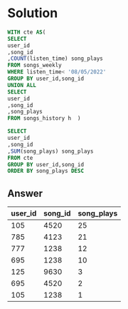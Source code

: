 # Solution
```sql
WITH cte AS(
SELECT 
user_id
,song_id
,COUNT(listen_time) song_plays
FROM songs_weekly
WHERE listen_time< '08/05/2022'
GROUP BY user_id,song_id
UNION ALL
SELECT
user_id
,song_id
,song_plays
FROM songs_history h  )

SELECT
user_id
,song_id
,SUM(song_plays) song_plays
FROM cte
GROUP BY user_id,song_id
ORDER BY song_plays DESC
```
## Answer
|user_id	|song_id|	song_plays|
|----|----|----|
|105|	4520	|25|
|785	|4123	|21|
|777	|1238	|12|
|695	|1238	|10|
|125	|9630	|3|
|695	|4520	|2|
|105	|1238	|1|
